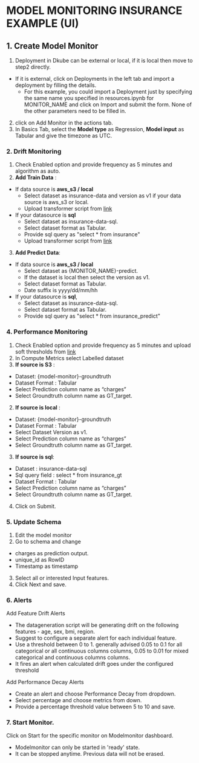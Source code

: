 # MODEL MONITORING INSURANCE EXAMPLE (UI)


## 1. Create Model Monitor
1. Deployment in Dkube can be external or local, if it is local then move to step2 directly. 
- If it is external, click on Deployments in the left tab and import a deployment by filling the details. 
  - For this example, you could import a Deployment just by specifying the same name you specified in resources.ipynb for MONITOR_NAME and click on Import and submit the form. None of the other parameters need to be filled in.
2. click on Add Monitor in the actions tab.
3. In Basics Tab, select the **Model type** as Regression, **Model input** as Tabular and give the timezone as UTC.

### 2. Drift Monitoring
1. Check Enabled option and provide frequency as 5 minutes and algorithm as auto.
2. **Add Train Data** :
-  If data source is **aws_s3 / local**
   - Select dataset as insurance-data and version as v1 if your data source is aws_s3 or local.
   - Upload transformer script from [link](https://raw.githubusercontent.com/oneconvergence/dkube-examples/monitoring/insurance_datasources/transform-data.py)
- If your datasource is **sql**
  - Select dataset as insurance-data-sql.
  - Select dataset format as Tabular.
  - Provide sql query as "select * from insurance"
  - Upload transformer script from [link](https://raw.githubusercontent.com/oneconvergence/dkube-examples/monitoring/insurance_datasources/transform-data.py)

3. **Add Predict Data**:
- If data source is **aws_s3 / local**
     -  Select dataset as {MONITOR_NAME}-predict.
     -  If the dataset is local then select the version as v1.
     -  Select dataset format as Tabular.
     -  Date suffix is yyyy/dd/mm/hh
- If your datasource is **sql**, 
    - Select dataset as insurance-data-sql.
    - Select dataset format as Tabular.
    - Provide sql query as "select * from insurance_predict"

### 4. Performance Monitoring
1. Check Enabled option and provide frequency as 5 minutes and upload soft thresholds from [link]([link](https://raw.githubusercontent.com/oneconvergence/dkube-examples/monitoring/insurance_datasources/thresholds.json)
)
2. In Compute Metrics select Labelled dataset
1. **If source is S3** :
  -  Dataset: {model-monitor}-groundtruth
  -  Dataset Format : Tabular
  -  Select Prediction column name as “charges”
  -  Select Groundtruth column name as GT_target.

2. **If source is local** :
  -  Dataset: {model-monitor}-groundtruth
  -  Dataset Format : Tabular
  -  Select Dataset Version as v1.
  -  Select Prediction column name as “charges”
  -  Select Groundtruth column name as GT_target.

3. **If source is sql**:
- Dataset : insurance-data-sql
- Sql query field : select * from insurance_gt
- Dataset Format : Tabular
- Select Prediction column name as “charges”
- Select Groundtruth column name as GT_target.

4. Click on Submit.

### 5. Update Schema
1. Edit the model monitor
2. Go to schema and change
  - charges as prediction output.
  - unique_id as RowID
  - Timestamp as timestamp
3. Select all or interested Input features.
4. Click Next and save.

### 6. Alerts
Add Feature Drift Alerts
 - The datageneration script will be generating drift on the following features - age, sex, bmi, region.
 - Suggest to configure a separate alert for each individual feature.
 - Use a threshold between 0 to 1. generally advised 0.05 to 0.1 for all categorical or all continuous columns columns,  0.05 to 0.01 for mixed categorical and continuous columns columns.
 - It fires an alert when calculated drift goes under the configured threshold

Add Performance Decay Alerts
  - Create an alert and choose Performance Decay from dropdown.
  - Select percentage and choose metrics from down.
  - Provide a percentage threshold value between 5 to 10 and save.


### 7. Start Monitor.
Click on Start for the specific monitor on Modelmonitor dashboard.
   - Modelmonitor can only be started in 'ready' state.
   - It can be stopped anytime. Previous data will not be erased.

